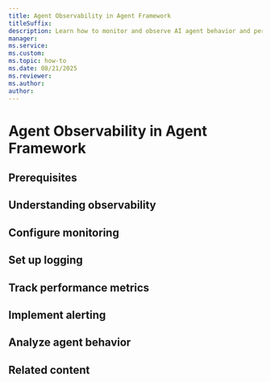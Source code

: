 ```yaml
---
title: Agent Observability in Agent Framework
titleSuffix: 
description: Learn how to monitor and observe AI agent behavior and performance.
manager: 
ms.service: 
ms.custom:
ms.topic: how-to
ms.date: 08/21/2025
ms.reviewer: 
ms.author: 
author: 
---
```


# Agent Observability in Agent Framework


## Prerequisites

## Understanding observability

## Configure monitoring

## Set up logging

## Track performance metrics

## Implement alerting

## Analyze agent behavior

## Related content
